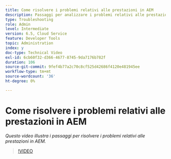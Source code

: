 ```yaml
---
title: Come risolvere i problemi relativi alle prestazioni in AEM
description: Passaggi per analizzare i problemi relativi alle prestazioni
type: Troubleshooting
role: Admin
level: Intermediate
version: 6.5, Cloud Service
feature: Developer Tools
topic: Administration
index: y
doc-type: Technical Video
exl-id: 6cb60f32-d366-4677-8745-9da7176b782f
duration: 106
source-git-commit: 9fef4b77a2c70c8cf525d42686f4120e481945ee
workflow-type: tm+mt
source-wordcount: '36'
ht-degree: 0%

---
```


# Come risolvere i problemi relativi alle prestazioni in AEM

*Questo video illustra i passaggi per risolvere i problemi relativi alle prestazioni in AEM.*

>[!VIDEO](https://video.tv.adobe.com/v/335472?quality=12&learn=on)
